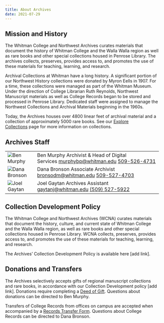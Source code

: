 ```yaml
---
title: About Archives
date: 2021-07-29
---
```

## Mission and History

The Whitman College and Northwest Archives curates materials that document the history of Whitman College and the Walla Walla region as well as rare books and other special collections housed in Penrose Library. The archives collects, preserves, provides access to, and promotes the use of these materials for teaching, learning, and research.

Archival Collections at Whitman have a long history. A significant portion of our Northwest History collections were donated by Myron Eells in 1907. For a time, these collections were managed as part of the Whitman Museum. Under the direction of College Librarian Ruth Reynolds, Northwest Manuscript materials as well as College Records began to be stored and processed in Penrose Library. Dedicated staff were assigned to manage the Northwest Collections and Archival Materials beginning in the 1960s.

Today, the Archives houses over 4800 linear feet of archival material and a collection of approximately 5000 rare books. See our [Explore Collections](https://library.whitman.edu/archives/explore-collections/) page for more information on collections.

## Archives Staff

|                                                                                      |                                                                                                                                      |
| ------------------------------------------------------------------------------------ | ------------------------------------------------------------------------------------------------------------------------------------ |
| ![Ben Murphy](/archives/images/BEN-MURPHY_2019.png)     | Ben Murphy Archivist & Head of Digital Services [murphybp@whitman.edu](mailto:murphybp@whitman.edu) [509-526-4731](tel:+15095274731) |
| ![Dana Bronson](/archives/images/DANA-BRONSON_2019.png) | Dana Bronson Associate Archivist [bronsodm@whitman.edu](mailto:bronsodm@whitman.edu) [509-527-4703](tel:+15095274703)                |
| ![Joel Gaytan](/archives/images/JOEL-GAYTAN_2019.png)   | Joel Gaytan Archives Assistant [gaytanj@whitman.edu](mailto:gaytanj@whitman.edu) [(509) 527-5922](tel:+15095275922)                  |

## Collection Development Policy

The Whitman College and Northwest Archives (WCNA) curates materials that document the history, culture, and current state of Whitman College and the Walla Walla region, as well as rare books and other special collections housed in Penrose Library. WCNA collects, preserves, provides access to, and promotes the use of these materials for teaching, learning, and research.

The Archives’ Collection Development Policy is available here \[add link].

## Donations and Transfers

The Archives selectively accepts gifts of regional manuscript collections and rare books, in accordance with our Collection Development policy \[add link]. Donations require completing a [Deed of Gift](http://works.whitman.edu/archives-deed-of-gift). Questions about donations can be directed to Ben Murphy.

Transfers of College Records from offices on campus are accepted when accompanied by a [Records Transfer Form](http://works.whitman.edu/archives-records-transfer). Questions about College Records can be directed to Dana Bronson.